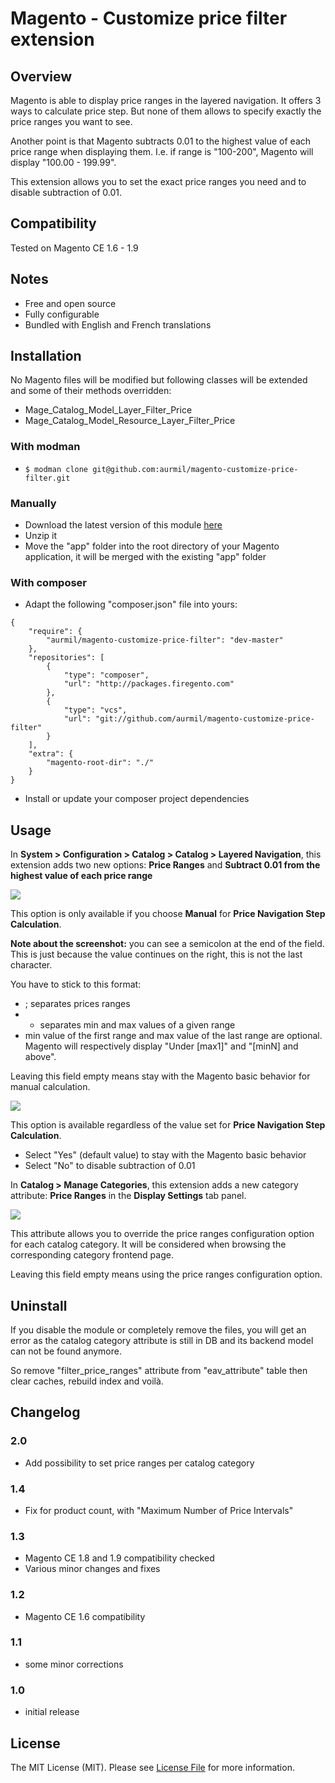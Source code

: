 # Magento - Customize price filter extension

## Overview

Magento is able to display price ranges in the layered navigation. It offers 3 ways to calculate price step. But none of them allows to specify exactly the price ranges you want to see.

Another point is that Magento subtracts 0.01 to the highest value of each price range when displaying them. I.e. if range is "100-200", Magento will display "100.00 - 199.99".

This extension allows you to set the exact price ranges you need and to disable subtraction of 0.01.

## Compatibility

Tested on Magento CE 1.6 - 1.9

## Notes

* Free and open source
* Fully configurable
* Bundled with English and French translations

## Installation

No Magento files will be modified but following classes will be extended and some of their methods overridden:

* Mage\_Catalog\_Model\_Layer\_Filter\_Price
* Mage\_Catalog\_Model\_Resource\_Layer\_Filter\_Price

### With modman

* ```$ modman clone git@github.com:aurmil/magento-customize-price-filter.git```

### Manually

* Download the latest version of this module [here](https://github.com/aurmil/magento-customize-price-filter/archive/master.zip)
* Unzip it
* Move the "app" folder into the root directory of your Magento application, it will be merged with the existing "app" folder

### With composer

* Adapt the following "composer.json" file into yours:

```
{
    "require": {
        "aurmil/magento-customize-price-filter": "dev-master"
    },
    "repositories": [
        {
            "type": "composer",
            "url": "http://packages.firegento.com"
        },
        {
            "type": "vcs",
            "url": "git://github.com/aurmil/magento-customize-price-filter"
        }
    ],
    "extra": {
        "magento-root-dir": "./"
    }
}
```

* Install or update your composer project dependencies

## Usage

In __System > Configuration > Catalog > Catalog > Layered Navigation__, this extension adds two new options: __Price Ranges__ and __Subtract 0.01 from the highest value of each price range__

![](http://4.bp.blogspot.com/-ubCE1QQ-XSs/UHkh7AbIvBI/AAAAAAAALMg/dACSlC0T6Xw/s1600/price-ranges.png)

This option is only available if you choose __Manual__ for __Price Navigation Step Calculation__.

__Note about the screenshot:__ you can see a semicolon at the end of the field. This is just because the value continues on the right, this is not the last character.

You have to stick to this format:

* ; separates prices ranges
* - separates min and max values of a given range
* min value of the first range and max value of the last range are optional. Magento will respectively display "Under [max1]" and "[minN] and above".

Leaving this field empty means stay with the Magento basic behavior for manual calculation.

![](http://1.bp.blogspot.com/-IySUPzoaAls/UHkijgjwwPI/AAAAAAAALMo/f0oaG3zQzKo/s1600/substract-001.png)

This option is available regardless of the value set for __Price Navigation Step Calculation__.

* Select "Yes" (default value) to stay with the Magento basic behavior
* Select "No" to disable subtraction of 0.01

In __Catalog > Manage Categories__, this extension adds a new category attribute: __Price Ranges__ in the __Display Settings__ tab panel.

![](http://1.bp.blogspot.com/-tpY23PoFlSs/VEe393Ml79I/AAAAAAAARyo/mWC7SL9yc6o/s1600/display-settings.png)

This attribute allows you to override the price ranges configuration option for each catalog category. It will be considered when browsing the corresponding category frontend page.

Leaving this field empty means using the price ranges configuration option.

## Uninstall

If you disable the module or completely remove the files, you will get an error as the catalog category attribute is still in DB and its backend model can not be found anymore.

So remove "filter_price_ranges" attribute from "eav_attribute" table then clear caches, rebuild index and voilà.

## Changelog

### 2.0

* Add possibility to set price ranges per catalog category

### 1.4

* Fix for product count, with "Maximum Number of Price Intervals"

### 1.3

* Magento CE 1.8 and 1.9 compatibility checked
* Various minor changes and fixes

### 1.2

* Magento CE 1.6 compatibility

### 1.1

* some minor corrections

### 1.0

* initial release

## License

The MIT License (MIT). Please see [License File](https://github.com/aurmil/magento-customize-price-filter/blob/master/LICENSE.md) for more information.
